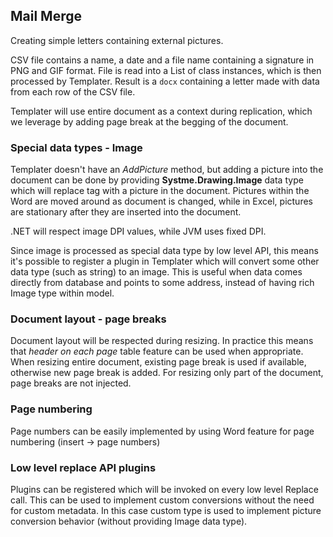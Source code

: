 ## Mail Merge

Creating simple letters containing external pictures.

CSV file contains a name, a date and a file name containing a signature in PNG and GIF format. 
File is read into a List of class instances, which is then processed by Templater. Result is a `docx` containing a letter made with data from each row of the CSV file.

Templater will use entire document as a context during replication, which we leverage by adding page break at the begging of the document.

### Special data types - Image

Templater doesn't have an *AddPicture* method, but adding a picture into the document can be done by providing **Systme.Drawing.Image** data type which will replace tag with a picture in the document. Pictures within the Word are moved around as document is changed, while in Excel, pictures are stationary after they are inserted into the document.

.NET will respect image DPI values, while JVM uses fixed DPI.

Since image is processed as special data type by low level API, this means it's possible to register a plugin in Templater which will convert some other data type (such as string) to an image. This is useful when data comes directly from database and points to some address, instead of having rich Image type within model.

### Document layout - page breaks

Document layout will be respected during resizing. In practice this means that *header on each page* table feature can be used when appropriate. When resizing entire document, existing page break is used if available, otherwise new page break is added. For resizing only part of the document, page breaks are not injected.  

### Page numbering

Page numbers can be easily implemented by using Word feature for page numbering (insert -> page numbers)

### Low level replace API plugins

Plugins can be registered which will be invoked on every low level Replace call. This can be used to implement custom conversions without the need for custom metadata.
In this case custom type is used to implement picture conversion behavior (without providing Image data type).